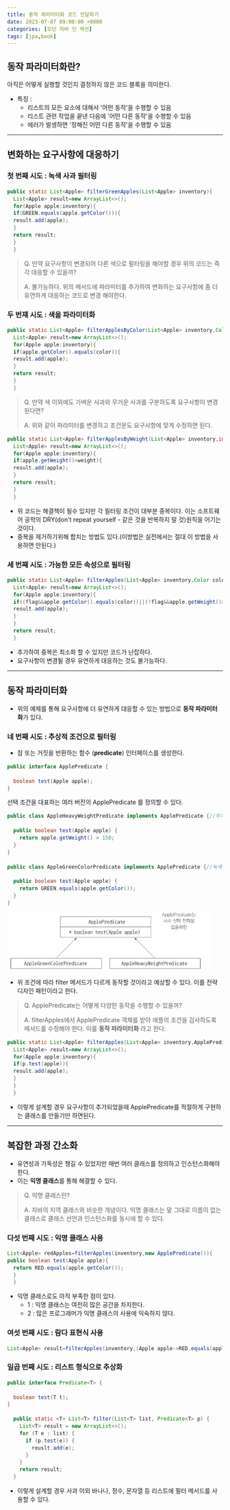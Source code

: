 ```yaml
---
title: 동작 파라미터화 코드 전달하기
date: 2023-07-07 09:00:00 +0800
categories: [모던 자바 인 액션]
tags: [jpa,book]
---
```


## 동작 파라미터화란?

아직은 어떻게 실행할 것인지 결정하지 않은 코드 블록을 의미한다.

- 특징 :
  - 리스트의 모든 요소에 대해서 '어떤 동작'을 수행할 수 있음
  - 리스트 관련 작업을 끝낸 다음에 '어떤 다른 동작'을 수행할 수 있음
  - 에러가 발생하면 '정해진 어떤 다른 동작'을 수행할 수 있음

---

## 변화하는 요구사항에 대응하기

### 첫 번째 시도 : 녹색 사과 필터링

```java
public static List<Apple> filterGreenApples(List<Apple> inventory){
  List<Apple> result=new ArrayList<>();
  for(Apple apple:inventory){
  if(GREEN.equals(apple.getColor())){
  result.add(apple);
  }
  return result;
  }
  }
```

> Q. 만약 요구사항이 변경되어 다른 색으로 필터링을 해야할 경우 위의 코드는 즉각 대응할 수 있을까?
>
> A. 불가능하다. 위의 메서드에 파라미터를 추가하여 변화하는 요구사항에 좀 더 유연하게 대응하는 코드로 변경 해야한다.

### 두 번쟤 시도 : 색을 파라미터화

```java
public static List<Apple> filterApplesByColor(List<Apple> inventory,Color color){
  List<Apple> result=new ArrayList<>();
  for(Apple apple:inventory){
  if(apple.getColor().equals(color)){
  result.add(apple);
  }
  return result;
  }
  }
```

> Q. 만약 색 이외에도 가벼운 사과와 무거운 사과를 구분하도록 요구사항이 변경된다면?
>
> A. 위와 같이 파라미터를 변경하고 조건문도 요구사항에 맞게 수정하면 된다.

```java
public static List<Apple> filterApplesByWeight(List<Apple> inventory,int weight){
  List<Apple> result=new ArrayList<>();
  for(Apple apple:inventory){
  if(apple.getWeight()>weight){
  result.add(apple);
  }
  return result;
  }
  }
```

- 위 코드는 해결책이 될수 있지만 각 필터링 조건이 대부분 중복이다. 이는 소프트웨어 공학의 DRY(don't repeat yourself - 같은 것을 반복하지 말 것)원칙을
  어기는 것이다.
- 중복을 제거하기위해 합치는 방법도 있다.(이방법은 실전에서는 절대 이 방법을 사용하면 안된다.)

### 세 번째 시도 : 가능한 모든 속성으로 필터링

```java
public static List<Apple> filterApples(List<Apple> inventory,Color color,int weight,boolean flag){
  List<Apple> result=new ArrayList<>();
  for(Apple apple:inventory){
  if((flag&&apple.getColor().equals(color))||(!flag&&apple.getWeight()>weight)){
  result.add(apple);
  }
  }
  return result;
  }
```

- 추가하여 중복은 최소화 할 수 있지만 코드가 난잡하다.
- 요구사항이 변경될 경우 유연하게 대응하는 것도 불가능하다.

---

## 동작 파라미터화

- 위의 예제를 통해 요구사항에 더 유연하게 대응할 수 있는 방법으로 **동작 파라미터화**가 있다.

### 네 번째 시도 : 추상적 조건으로 필터링

- 참 또는 거짓을 반환하는 함수 (**predicate**) 인터페이스를 생성한다.

```java
public interface ApplePredicate {

  boolean test(Apple apple);
}
```

선택 조건을 대표하는 여러 버전의 ApplePredicate 를 정의할 수 있다.

```java
public class AppleHeavyWeightPredicate implements ApplePredicate {//무거운 사과만 선택

  public boolean test(Apple apple) {
    return apple.getWeight() > 150;
  }
}

public class AppleGreenColorPredicate implements ApplePredicate {//녹색 사과만 선택

  public boolean test(Apple apple) {
    return GREEN.equals(apple.getColor());
  }
}
```

<img src="images/modern/chapter2/1.png">

- 위 조건에 따라 filter 메서드가 다르게 동작할 것이라고 예상할 수 있다. 이를 전략 디자인 패턴이라고 한다.

> Q. ApplePredicate는 어떻게 다양한 동작을 수행할 수 있을까?
>
> A. filterApples에서 ApplePredicate 객체를 받아 애플의 조건을 검사하도록 메서드를 수정해야 한다.
> 이를 **동작 파라미터화** 라고 한다.

```java
public static List<Apple> filterApples(List<Apple> inventory,ApplePredicate p){
  List<Apple> result=new ArrayList<>();
  for(Apple apple:inventory){
  if(p.test(apple)){
  result.add(apple);
  }
  }
  }
```

- 이렇게 설계할 경우 요구사항이 추가되었을때 ApplePredicate를 적절하게 구현하는 클래스를 만들기만 하면된다.

---

## 복잡한 과정 간소화

- 유연성과 가독성은 챙길 수 있었지만 매번 여러 클래스를 정의하고 인스턴스화해야 한다.
- 이는 **익명 클래스**를 통해 해결할 수 있다.

> Q. 익명 클래스란?
>
> A. 자바의 지역 클래스와 비슷한 개념이다. 익명 클래스는 말 그대로 이름이 없는 클래스로 클래스 선언과 인스턴스화를 동시에 할 수 있다.

### 다섯 번째 시도 : 익명 클래스 사용

```java
List<Apple> redApples=filterApples(inventory,new ApplePredicate()){
public boolean test(Apple apple){
  return RED.equals(apple.getColor());
  }
  }
```

- 익명 클래스로도 아직 부족한 점이 있다.
  - 1 : 익명 클래스는 여전히 많은 공간을 차지한다.
  - 2 : 많은 프로그래머가 익명 클래스의 사용에 익숙하지 않다.

### 여섯 번째 시도 : 람다 표현식 사용

```java
List<Apple> result=filterApples(inventory,(Apple apple->RED.equals(apple.getColor())));
```

### 일곱 번째 시도 : 리스트 형식으로 추상화

```java
public interface Predicate<T> {

  boolean test(T t);
}

  public static <T> List<T> filter(List<T> list, Predicate<T> p) {
    List<T> result = new ArrayList<>();
    for (T e : list) {
      if (p.test(e)) {
        reuslt.add(e);
      }
    }
    return result;
  }
```

- 이렇게 설계할 경우 사과 이외 바나나, 정수, 문자열 등 리스트에 필터 메서드를 사용할 수 있다.
